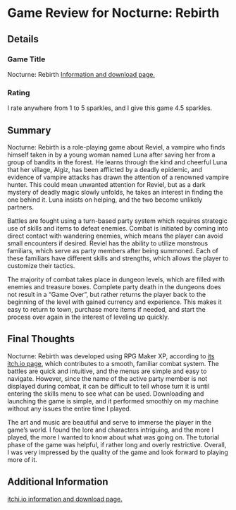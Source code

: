 # Game Review for Nocturne: Rebirth

## Details

### Game Title
Nocturne: Rebirth
[Information and download page.](https://eplipswich.itch.io/nocturne-rebirth)

### Rating
I rate anywhere from 1 to 5 sparkles, and I give this game 4.5 sparkles.

## Summary
Nocturne: Rebirth is a role-playing game about Reviel, a vampire who finds himself taken in by a young woman named Luna after saving her from a group of bandits in the forest. He learns through the kind and cheerful Luna that her village, Algiz, has been afflicted by a deadly epidemic, and evidence of vampire attacks has drawn the attention of a renowned vampire hunter. This could mean unwanted attention for Reviel, but as a dark mystery of deadly magic slowly unfolds, he takes an interest in finding the one behind it. Luna insists on helping, and the two become unlikely partners.

Battles are fought using a turn-based party system which requires strategic use of skills and items to defeat enemies. Combat is initiated by coming into direct contact with wandering enemies, which means the player can avoid small encounters if desired. Reviel has the ability to utilize monstrous familiars, which serve as party members after being summoned. Each of these familiars have different skills and strengths, which allows the player to customize their tactics.

The majority of combat takes place in dungeon levels, which are filled with enemies and treasure boxes. Complete party death in the dungeons does not result in a “Game Over”, but rather returns the player back to the beginning of the level with gained currency and experience. This makes it easy to return to town, purchase more items if needed, and start the process over again in the interest of leveling up quickly.

## Final Thoughts
Nocturne: Rebirth was developed using RPG Maker XP, according to [its itch.io page](https://eplipswich.itch.io/nocturne-rebirth), which contributes to a smooth, familiar combat system. The battles are quick and intuitive, and the menus are simple and easy to navigate. However, since the name of the active party member is not displayed during combat, it can be difficult to tell whose turn it is until entering the skills menu to see what can be used. Downloading and launching the game is simple, and it performed smoothly on my machine without any issues the entire time I played.

The art and music are beautiful and serve to immerse the player in the game’s world. I found the lore and characters intriguing, and the more I played, the more I wanted to know about what was going on. The tutorial phase of the game was helpful, if rather long and overly restrictive. Overall, I was very impressed by the quality of the game and look forward to playing more of it.

## Additional Information
[itchi.io information and download page.](https://eplipswich.itch.io/nocturne-rebirth)
